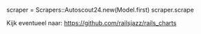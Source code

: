 scraper = Scrapers::Autoscout24.new(Model.first)
scraper.scrape

Kijk eventueel naar: https://github.com/railsjazz/rails_charts